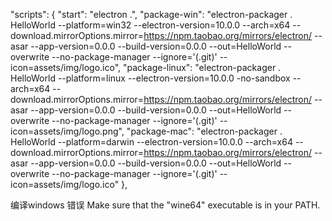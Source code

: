 "scripts": {
    "start": "electron  .",
    "package-win": "electron-packager . HelloWorld --platform=win32 --electron-version=10.0.0 --arch=x64 --download.mirrorOptions.mirror=https://npm.taobao.org/mirrors/electron/ --asar --app-version=0.0.0 --build-version=0.0.0 --out=HelloWorld --overwrite --no-package-manager --ignore='(.git)' --icon=assets/img/logo.ico",
    "package-linux": "electron-packager . HelloWorld --platform=linux --electron-version=10.0.0 -no-sandbox --arch=x64 --download.mirrorOptions.mirror=https://npm.taobao.org/mirrors/electron/ --asar --app-version=0.0.0 --build-version=0.0.0 --out=HelloWorld --overwrite --no-package-manager --ignore='(.git)' --icon=assets/img/logo.png",
    "package-mac": "electron-packager . HelloWorld --platform=darwin --electron-version=10.0.0 --arch=x64 --download.mirrorOptions.mirror=https://npm.taobao.org/mirrors/electron/ --asar --app-version=0.0.0 --build-version=0.0.0 --out=HelloWorld --overwrite --no-package-manager --ignore='(.git)' --icon=assets/img/logo.ico"
  },

  

编译windows 错误
Make sure that the "wine64" executable is in your PATH.
